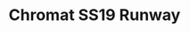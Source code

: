 ---
title:			"Chromat SS19 Runway"
post_path:	2018-09-07-chromat-ss19
date_start:	2018/09/07
lat:        40.7213
lon:        -74.0084
metadata:
  - year: 2018
  - cities:
      - NYC
  - states:
      - New York
  - countries:
      - United States
  - continents:
      - North America
  - regions:
      - United States
photos:
  - ext:    01.jpg
    class:  vertical half
  - ext:    02.jpg
    class:  vertical half
---
